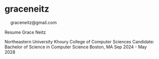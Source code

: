 # graceneitz

<p>
  <img width="15" style="vertical-align: middle;" src="https://github.com/user-attachments/assets/a5b3b9ad-eb69-42e1-9c44-bc97f68a9a53" />
    graceneitz@gmail.com
</p>

Resume
Grace Neitz

Northeastern University Khoury College of Computer Sciences
Candidate: Bachelor of Science in Computer Science 
Boston, MA Sep 2024 - May 2028
